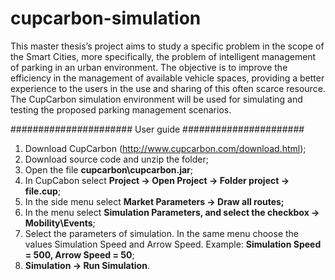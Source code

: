 # cupcarbon-simulation
This master thesis’s project aims to study a specific problem in the scope of the Smart Cities, more specifically, 
the problem of intelligent management of parking in an urban environment. The objective is to improve the efficiency 
in the management of available vehicle spaces, providing a better experience to the users in the use and sharing of 
this often scarce resource. The CupCarbon simulation environment will be used for simulating and testing the proposed 
parking management scenarios.

###################### User guide ######################

1. Download CupCarbon (http://www.cupcarbon.com/download.html);
2. Download source code and unzip the folder;
3. Open the file **cupcarbon\cupcarbon.jar**;
4. In CupCabon select **Project -> Open Project -> Folder project -> file.cup**;
5. In the side menu select **Market Parameters -> Draw all routes;**
6. In the menu select **Simulation Parameters, and select the checkbox -> Mobility\Events**;
7. Select the parameters of simulation. In the same menu choose the values Simulation Speed and Arrow Speed. 
   Example: **Simulation Speed = 500, Arrow Speed = 50**;   
8. **Simulation -> Run Simulation**.


